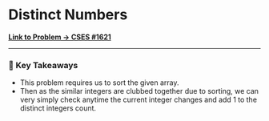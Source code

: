 # Distinct Numbers

**[Link to Problem → CSES #1621](https://cses.fi/problemset/task/1621/)**

--- 

### 🧠 Key Takeaways

- This problem requires us to sort the given array.
- Then as the similar integers are clubbed together due to sorting, we can very simply check anytime the current integer changes and add 1 to the distinct integers count.